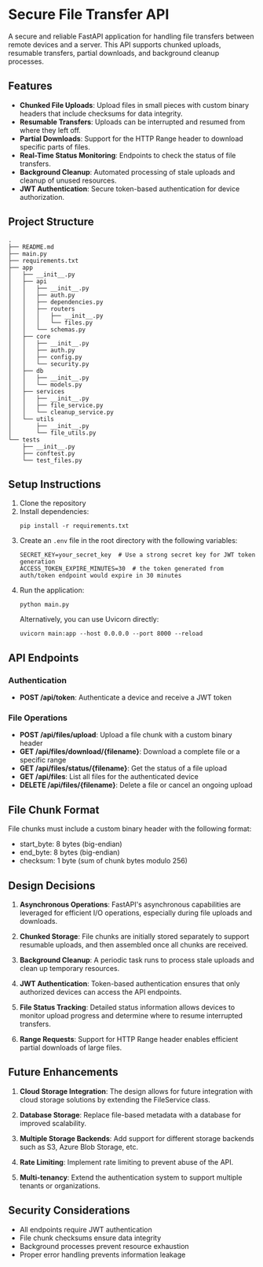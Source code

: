 # Secure File Transfer API

A secure and reliable FastAPI application for handling file transfers between remote devices and a server. This API supports chunked uploads, resumable transfers, partial downloads, and background cleanup processes.

## Features

- **Chunked File Uploads**: Upload files in small pieces with custom binary headers that include checksums for data integrity.
- **Resumable Transfers**: Uploads can be interrupted and resumed from where they left off.
- **Partial Downloads**: Support for the HTTP Range header to download specific parts of files.
- **Real-Time Status Monitoring**: Endpoints to check the status of file transfers.
- **Background Cleanup**: Automated processing of stale uploads and cleanup of unused resources.
- **JWT Authentication**: Secure token-based authentication for device authorization.

## Project Structure

```
.
├── README.md
├── main.py
├── requirements.txt
├── app
│   ├── __init__.py
│   ├── api
│   │   ├── __init__.py
│   │   ├── auth.py
│   │   ├── dependencies.py
│   │   ├── routers
│   │   │   ├── __init__.py
│   │   │   └── files.py
│   │   └── schemas.py
│   ├── core
│   │   ├── __init__.py
│   │   ├── auth.py
│   │   ├── config.py
│   │   └── security.py
│   ├── db
│   │   ├── __init__.py
│   │   └── models.py
│   ├── services
│   │   ├── __init__.py
│   │   ├── file_service.py
│   │   └── cleanup_service.py
│   └── utils
│       ├── __init__.py
│       └── file_utils.py
└── tests
    ├── __init__.py
    ├── conftest.py
    └── test_files.py
```

## Setup Instructions

1. Clone the repository
2. Install dependencies:
   ```
   pip install -r requirements.txt
   ```
3. Create an `.env` file in the root directory with the following variables:
   ```
   SECRET_KEY=your_secret_key  # Use a strong secret key for JWT token generation
   ACCESS_TOKEN_EXPIRE_MINUTES=30  # the token generated from auth/token endpoint would expire in 30 minutes
   ```
4. Run the application:
   ```
   python main.py
   ```
   Alternatively, you can use Uvicorn directly:
   ```
   uvicorn main:app --host 0.0.0.0 --port 8000 --reload
   ```

## API Endpoints

### Authentication

- **POST /api/token**: Authenticate a device and receive a JWT token

### File Operations

- **POST /api/files/upload**: Upload a file chunk with a custom binary header
- **GET /api/files/download/{filename}**: Download a complete file or a specific range
- **GET /api/files/status/{filename}**: Get the status of a file upload
- **GET /api/files**: List all files for the authenticated device
- **DELETE /api/files/{filename}**: Delete a file or cancel an ongoing upload

## File Chunk Format

File chunks must include a custom binary header with the following format:
- start_byte: 8 bytes (big-endian)
- end_byte: 8 bytes (big-endian)
- checksum: 1 byte (sum of chunk bytes modulo 256)

## Design Decisions

1. **Asynchronous Operations**: FastAPI's asynchronous capabilities are leveraged for efficient I/O operations, especially during file uploads and downloads.

2. **Chunked Storage**: File chunks are initially stored separately to support resumable uploads, and then assembled once all chunks are received.

3. **Background Cleanup**: A periodic task runs to process stale uploads and clean up temporary resources.

4. **JWT Authentication**: Token-based authentication ensures that only authorized devices can access the API endpoints.

5. **File Status Tracking**: Detailed status information allows devices to monitor upload progress and determine where to resume interrupted transfers.

6. **Range Requests**: Support for HTTP Range header enables efficient partial downloads of large files.

## Future Enhancements

1. **Cloud Storage Integration**: The design allows for future integration with cloud storage solutions by extending the FileService class.

2. **Database Storage**: Replace file-based metadata with a database for improved scalability.

3. **Multiple Storage Backends**: Add support for different storage backends such as S3, Azure Blob Storage, etc.

4. **Rate Limiting**: Implement rate limiting to prevent abuse of the API.

5. **Multi-tenancy**: Extend the authentication system to support multiple tenants or organizations.

## Security Considerations

- All endpoints require JWT authentication
- File chunk checksums ensure data integrity
- Background processes prevent resource exhaustion
- Proper error handling prevents information leakage
